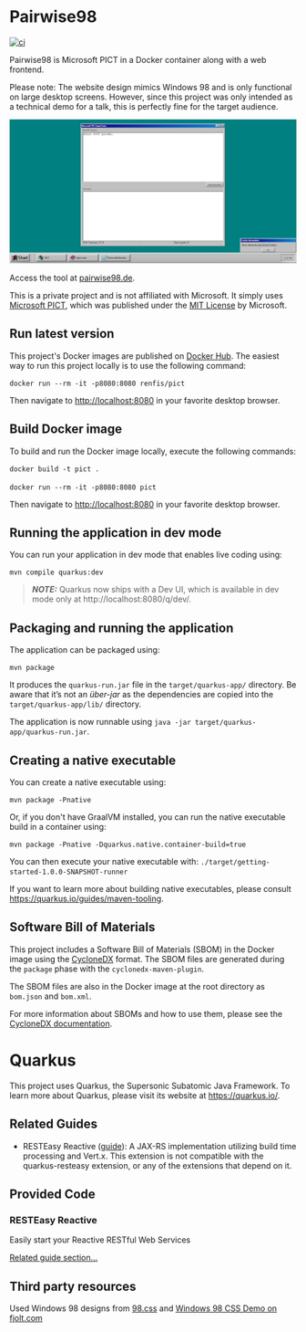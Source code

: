 # Pairwise98

[![ci](https://github.com/renfis/pict/actions/workflows/push.yml/badge.svg)](https://github.com/renfis/pict/actions/workflows/push.yml)

Pairwise98 is Microsoft PICT in a Docker container along with a web
frontend.

Please note: The website design mimics Windows 98 and is only
functional on large desktop screens. However, since this project
was only intended as a technical demo for a talk, this is perfectly
fine for the target audience.

![Screenshot of the Website](screenshot.webp)

Access the tool at [pairwise98.de](https://www.pairwise98.de).

This is a private project and is not affiliated with Microsoft.
It simply uses [Microsoft PICT](https://github.com/microsoft/pict),
which was published under the
[MIT License](https://github.com/microsoft/pict/blob/main/LICENSE.TXT)
by Microsoft.

## Run latest version

This project's Docker images are published on [Docker Hub](https://hub.docker.com/r/renfis/pict).
The easiest way to run this project locally is to use the following command:

```shell
docker run --rm -it -p8080:8080 renfis/pict
```

Then navigate to <http://localhost:8080> in your favorite desktop browser.

## Build Docker image

To build and run the Docker image locally, execute the following commands:

```shell
docker build -t pict .

docker run --rm -it -p8080:8080 pict
```

Then navigate to <http://localhost:8080> in your favorite desktop browser.

## Running the application in dev mode

You can run your application in dev mode that enables live coding using:

```shell
mvn compile quarkus:dev
```

> **_NOTE:_**  Quarkus now ships with a Dev UI, which is available in dev mode
> only at http://localhost:8080/q/dev/.

## Packaging and running the application

The application can be packaged using:

```shell
mvn package
```

It produces the `quarkus-run.jar` file in the `target/quarkus-app/` directory.
Be aware that it’s not an _über-jar_ as the dependencies are copied into
the `target/quarkus-app/lib/` directory.

The application is now runnable
using `java -jar target/quarkus-app/quarkus-run.jar`.

## Creating a native executable

You can create a native executable using:

```shell
mvn package -Pnative
```

Or, if you don't have GraalVM installed, you can run the native executable build
in a container using:

```shell
mvn package -Pnative -Dquarkus.native.container-build=true
```

You can then execute your native executable
with: `./target/getting-started-1.0.0-SNAPSHOT-runner`

If you want to learn more about building native executables, please
consult https://quarkus.io/guides/maven-tooling.

## Software Bill of Materials

This project includes a Software Bill of Materials (SBOM) in the Docker image using the [CycloneDX](https://cyclonedx.org/) format. The SBOM files are generated during the `package` phase with the `cyclonedx-maven-plugin`.

The SBOM files are also in the Docker image at the root directory as `bom.json` and `bom.xml`.

For more information about SBOMs and how to use them, please see the [CycloneDX documentation](https://cyclonedx.org/docs/).

# Quarkus

This project uses Quarkus, the Supersonic Subatomic Java Framework.
To learn more about Quarkus, please visit its website at https://quarkus.io/.

## Related Guides

- RESTEasy Reactive ([guide](https://quarkus.io/guides/resteasy-reactive)): A
  JAX-RS implementation utilizing build time processing and Vert.x. This
  extension is not compatible with the quarkus-resteasy extension, or any of the
  extensions that depend on it.

## Provided Code

### RESTEasy Reactive

Easily start your Reactive RESTful Web Services

[Related guide section...](https://quarkus.io/guides/getting-started-reactive#reactive-jax-rs-resources)

## Third party resources

Used Windows 98 designs from [98.css](https://jdan.github.io/98.css/) and
[Windows 98 CSS Demo on fjolt.com](https://fjolt.com/article/css-windows-98)
